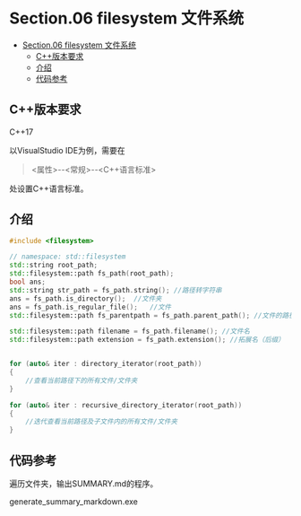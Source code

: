 # Section.06 filesystem 文件系统

<!-- @import "[TOC]" {cmd="toc" depthFrom=1 depthTo=6 orderedList=false} -->

<!-- code_chunk_output -->

- [Section.06 filesystem 文件系统](#section06-filesystem-文件系统)
  - [C++版本要求](#c版本要求)
  - [介绍](#介绍)
  - [代码参考](#代码参考)

<!-- /code_chunk_output -->

## C++版本要求

C++17

以VisualStudio IDE为例，需要在

>\<属性\>--\<常规\>--\<C++语言标准\>

处设置C++语言标准。

## 介绍

```C++
#include <filesystem>

// namespace: std::filesystem
std::string root_path;
std::filesystem::path fs_path(root_path);
bool ans;
std::string str_path = fs_path.string(); //路径转字符串
ans = fs_path.is_directory();  //文件夹
ans = fs_path.is_regular_file();   //文件
std::filesystem::path fs_parentpath = fs_path.parent_path(); //文件的路径

std::filesystem::path filename = fs_path.filename(); //文件名
std::filesystem::path extension = fs_path.extension(); //拓展名（后缀）


for (auto& iter : directory_iterator(root_path))
{
    //查看当前路径下的所有文件/文件夹
}

for (auto& iter : recursive_directory_iterator(root_path))
{
    //迭代查看当前路径及子文件内的所有文件/文件夹
}

```

## 代码参考

遍历文件夹，输出SUMMARY.md的程序。

generate_summary_markdown.exe
